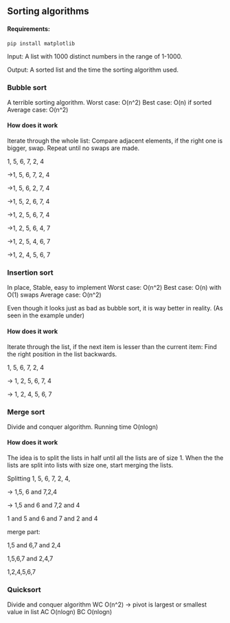 ## Sorting algorithms 

#### Requirements:
```
pip install matplotlib
```

Input: A list with 1000 distinct numbers in the range of 1-1000.

Output: A sorted list and the time the sorting algorithm used.

### Bubble sort
A terrible sorting algorithm. 
Worst case: O(n^2)
Best case: O(n) if sorted
Average case: O(n^2) 

#### How does it work 
Iterate through the whole list:
Compare adjacent elements, if the right one is bigger, swap.
Repeat until no swaps are made.

1, 5, 6, 7, 2, 4

->1, 5, 6, 7, 2, 4 

->1, 5, 6, 2, 7, 4

->1, 5, 2, 6, 7, 4

->1, 2, 5, 6, 7, 4

->1, 2, 5, 6, 4, 7

->1, 2, 5, 4, 6, 7

->1, 2, 4, 5, 6, 7

### Insertion sort
In place, Stable, easy to implement
Worst case: O(n^2)
Best case: O(n) with O(1) swaps
Average case: O(n^2) 

Even though it looks just as bad as bubble sort, it is way better in reality. (As seen in the example under)

#### How does it work
Iterate through the list, if the next item is lesser than the current item:
Find the right position in the list backwards.

1, 5, 6, 7, 2, 4

-> 1, 2, 5, 6, 7, 4

-> 1, 2, 4, 5, 6, 7


### Merge sort
Divide and conquer algorithm. Running time O(nlogn)
#### How does it work
The idea is to split the lists in half until all the lists are of size 1.
When the the lists are split into lists with size one, start merging the lists. 

Splitting
1, 5, 6, 7, 2, 4,

-> 1,5, 6 and 7,2,4

-> 1,5 and 6 and 7,2 and 4

1 and 5 and 6 and 7 and 2 and 4

merge part:

1,5 and 6,7 and 2,4

1,5,6,7 and 2,4,7

1,2,4,5,6,7


### Quicksort
Divide and conquer algorithm
WC O(n^2) -> pivot is largest or smallest value in list
AC O(nlogn)
BC O(nlogn)

